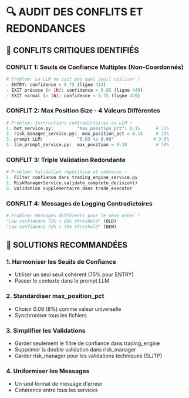 # 🔍 AUDIT DES CONFLITS ET REDONDANCES

## 🚨 CONFLITS CRITIQUES IDENTIFIÉS

### CONFLIT 1: Seuils de Confiance Multiples (Non-Coordonnés)

```python
# Problem: Le LLM ne sait pas quel seuil utiliser !
- ENTRY: confidence < 0.75 (ligne 414)
- EXIT précoce (< 1h): confidence < 0.85 (ligne 449)
- EXIT normal (> 1h): confidence < 0.75 (ligne 459)
```

### CONFLIT 2: Max Position Size - 4 Valeurs Différentes

```python
# Problem: Instructions contradictoires au LLM !
1. bot_service.py:         "max_position_pct": 0.15      # 15%
2. risk_manager_service.py:  max_position_pct = 0.15     # 15%
3. prompt LLM:             "0.03 to 0.08"               # 3-8%
4. llm_prompt_service.py:  max_position = 0.10           # 10%
```

### CONFLIT 3: Triple Validation Redondante

```python
# Problem: Validation répétitive et coûteuse !
1. Filter confiance dans trading_engine_service.py
2. RiskManagerService.validate_complete_decision()
3. Validation supplémentaire dans trade_executor
```

### CONFLIT 4: Messages de Logging Contradictoires

```python
# Problem: Messages différents pour le même échec !
"Low confidence 72% < 80% threshold" (OLD)
"Low confidence 72% < 75% threshold" (NEW)
```

## 🔧 SOLUTIONS RECOMMANDÉES

### 1. Harmoniser les Seuils de Confiance

- Utiliser un seul seuil cohérent (75% pour ENTRY)
- Passer le contexte dans le prompt LLM

### 2. Standardiser max_position_pct

- Choisir 0.08 (8%) comme valeur universelle
- Synchroniser tous les fichiers

### 3. Simplifier les Validations

- Garder seulement le filtre de confiance dans trading_engine
- Supprimer la double validation dans risk_manager
- Garder risk_manager pour les validations techniques (SL/TP)

### 4. Uniformiser les Messages

- Un seul format de message d'erreur
- Cohérence entre tous les services
